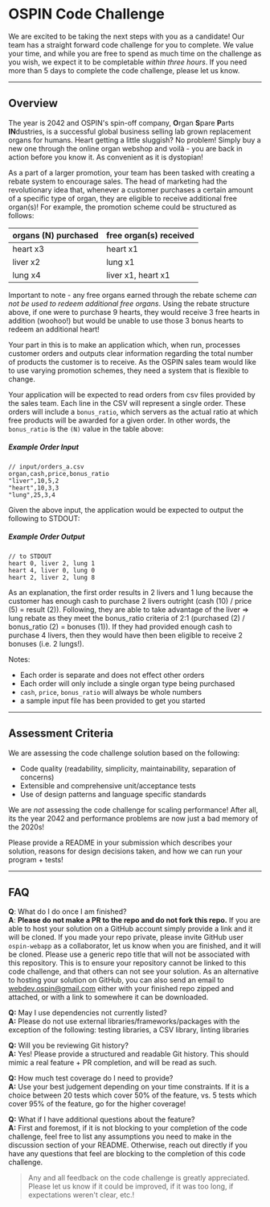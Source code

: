 # OSPIN Code Challenge

We are excited to be taking the next steps with you as a candidate! Our team has a straight forward code challenge for you to complete. We value your time, and while you are free to spend as much time on the challenge as you wish, we expect it to be completable _within three hours_. If you need more than 5 days to complete the code challenge, please let us know.

---
## Overview
The year is 2042 and OSPIN's spin-off company, **O**rgan **S**pare **P**arts **IN**dustries, is a successful global business selling lab grown replacement organs for humans. Heart getting a little sluggish? No problem! Simply buy a new one through the online organ webshop and voilà - you are back in action before you know it. As convenient as it is dystopian!

As a part of a larger promotion, your team has been tasked with creating a rebate system to encourage sales. The head of marketing had the revolutionary idea that, whenever a customer purchases a certain amount of a specific type of organ, they are eligible to receive additional free organ(s)! For example, the promotion scheme could be structured as follows:

| organs (N) purchased | free organ(s) received|
|----------------------|-----------------------|
| heart x3             | heart x1              |
| liver x2             | lung  x1              |
| lung  x4             | liver x1, heart x1    |

Important to note - any free organs earned through the rebate scheme _can not be used to redeem additional free organs_. Using the rebate structure above, if one were to purchase 9 hearts, they would receive 3 free hearts in addition (woohoo!) but would be unable to use those 3 bonus hearts to redeem an additional heart!

Your part in this is to make an application which, when run, processes customer orders and outputs clear information regarding the total number of products the customer is to receive. As the OSPIN sales team would like to use varying promotion schemes, they need a system that is flexible to change.

Your application will be expected to read orders from csv files provided by the sales team. Each line in the CSV will represent a single order. These orders will include a `bonus_ratio`, which servers as the actual ratio at which free products will be awarded for a given order. In other words, the `bonus_ratio` is the `(N)` value in the table above:

##### Example Order Input
```
// input/orders_a.csv
organ,cash,price,bonus_ratio
"liver",10,5,2
"heart",10,3,3
"lung",25,3,4
```

Given the above input, the application would be expected to output the following to STDOUT:

##### Example Order Output
```
// to STDOUT
heart 0, liver 2, lung 1
heart 4, liver 0, lung 0
heart 2, liver 2, lung 8
```

As an explanation, the first order results in 2 livers and 1 lung because the customer has enough cash to purchase 2 livers outright (cash (10) / price (5) = result (2)). Following, they are able to take advantage of the liver => lung rebate as they meet the bonus_ratio criteria of 2:1 (purchased (2) / bonus_ratio (2) = bonuses (1)). If they had provided enough cash to purchase 4 livers, then they would have then been eligible to receive 2 bonuses (i.e. 2 lungs!).

Notes:
- Each order is separate and does not effect other orders
- Each order will only include a single organ type being purchased
- `cash`, `price`, `bonus_ratio` will always be whole numbers
- a sample input file has been provided to get you started

---
## Assessment Criteria

We are assessing the code challenge solution based on the following:
- Code quality (readability, simplicity, maintainability, separation of concerns)
- Extensible and comprehensive unit/acceptance tests
- Use of design patterns and language specific standards

We are _not_ assessing the code challenge for scaling performance! After all, its the year 2042 and performance problems are now just a bad memory of the 2020s!

Please provide a README in your submission which describes your solution, reasons for design decisions taken, and how we can run your program + tests!

---
## FAQ

**Q**: What do I do once I am finished?  
**A**: **Please do not make a PR to the repo and do not fork this repo.** If you are able to host your solution on a GitHub account simply provide a link and it will be cloned. If you made your repo private, please invite GitHub user `ospin-webapp` as a collaborator, let us know when you are finished, and it will be cloned. Please use a generic repo title that will not be associated with this repository. This is to ensure your repository cannot be linked to this code challenge, and that others can not see your solution. As an alternative to hosting your solution on GitHub, you can also send an email to webdev.ospin@gmail.com either with your finished repo zipped and attached, or with a link to somewhere it can be downloaded.

**Q:** May I use dependencies not currently listed?  
**A:** Please do not use external libraries/frameworks/packages with the exception of the following: testing libraries, a CSV library, linting libraries

**Q:** Will you be reviewing Git history?  
**A:** Yes! Please provide a structured and readable Git history. This should mimic a real feature + PR completion, and will be read as such.

**Q:** How much test coverage do I need to provide?  
**A:** Use your best judgement depending on your time constraints. If it is a choice between 20 tests which cover 50% of the feature, vs. 5 tests which cover 95% of the feature, go for the higher coverage!

**Q:** What if I have additional questions about the feature?  
**A:** First and foremost, if it is not blocking to your completion of the code challenge, feel free to list any assumptions you need to make in the discussion section of your README. Otherwise, reach out directly if you have any questions that feel are blocking to the completion of this code challenge.

> Any and all feedback on the code challenge is greatly appreciated. Please let us know if it could be improved, if it was too long, if expectations weren't clear, etc.!
